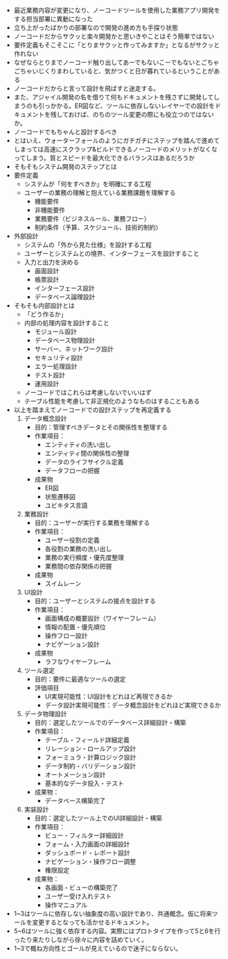 - 最近業務内容が変更になり、ノーコードツールを使用した業務アプリ開発をする担当部署に異動になった
- 立ち上がったばかりの部署なので開発の進め方も手探り状態
- ノーコードだからサクッと楽々開発かと思いきやことはそう簡単ではない
- 要件定義もそこそこに「とりまサクッと作ってみますか」となるがサクッと作れない
- なぜならとりまでノーコード触り出してあーでもないこーでもないとごちゃごちゃいじくりまわしていると、気がつくと日が暮れているということがある
- ノーコードだからと言って設計を飛ばすと迷走する。
- また、アジャイル開発の名を借りて何もドキュメントを残さずに開発してしまうのも引っかかる。ER図など、ツールに依存しないレイヤーでの設計をドキュメントを残しておけば、のちのツール変更の際にも役立つのではないか。
- ノーコードでもちゃんと設計するべき
- とはいえ、ウォーターフォールのようにガチガチにステップを踏んで進めてしまっては高速にスクラップ&ビルドできるノーコードのメリットがなくなってしまう。質とスピードを最大化できるバランスはあるだろうか
- そもそもシステム開発のステップとは
- 要件定義
	- システムが「何をすべきか」を明確にする工程
	- ユーザーの業務の理解と抱えている業務課題を理解する
		- 機能要件
		- 非機能要件
		- 業務要件（ビジネスルール、業務フロー）
		- 制約条件（予算、スケジュール、技術的制約）
- 外部設計
	- システムの「外から見た仕様」を設計する工程
	- ユーザーとシステムとの境界、インターフェースを設計すること
	- 入力と出力を決める
		- 画面設計
		- 帳票設計
		- インターフェース設計
		- データベース論理設計
- そもそも内部設計とは
	- 「どう作るか」
	- 内部の処理内容を設計すること
		- モジュール設計
		- データベース物理設計
		- サーバー、ネットワーク設計
		- セキュリティ設計
		- エラー処理設計
		- テスト設計
		- 運用設計
	- ノーコードではこれらは考慮しないでいいはず
	- テーブル性能を考慮して非正規化のようなものはすることもある
- 以上を踏まえてノーコードでの設計ステップを再定義する
	1. データ概念設計
		- 目的：管理すべきデータとその関係性を整理する
		- 作業項目：
			- エンティティの洗い出し
			- エンティティ間の関係性の整理
			- データのライフサイクル定義
			- データフローの把握
		- 成果物
			- ER図
			- 状態遷移図
			- ユビキタス言語
	2. 業務設計
		- 目的：ユーザーが実行する業務を理解する
		- 作業項目：
			- ユーザー役割の定義
			- 各役割の業務の洗い出し
			- 業務の実行頻度・優先度整理
			- 業務間の依存関係の把握
		- 成果物
			- スイムレーン
	3. UI設計
		- 目的：ユーザーとシステムの接点を設計する
		- 作業項目：
			- 画面構成の概要設計（ワイヤーフレーム）
			- 情報の配置・優先順位
			- 操作フロー設計
			- ナビゲーション設計
		- 成果物
			- ラフなワイヤーフレーム
	4. ツール選定
		- 目的：要件に最適なツールの選定
		- 評価項目
			- UI実現可能性：UI設計をどれほど再現できるか
			- データ設計実現可能性：データ概念設計をどれほど実現できるか
	5. データ物理設計
		- 目的：選定したツールでのデータベース詳細設計・構築
		- 作業項目：
			- テーブル・フィールド詳細定義
			- リレーション・ロールアップ設計
			- フォーミュラ・計算ロジック設計
			- データ制約・バリデーション設計
			- オートメーション設計
			- 基本的なデータ投入・テスト
		- 成果物：
			- データベース構築完了
	6. 実装設計
		- 目的：選定したツール上でのUI詳細設計・構築
		- 作業項目：
			- ビュー・フィルター詳細設計
			- フォーム・入力画面の詳細設計
			- ダッシュボード・レポート設計
			- ナビゲーション・操作フロー調整
			- 権限設定
		- 成果物：
			- 各画面・ビューの構築完了
			- ユーザー受け入れテスト
			- 操作マニュアル
- 1~3はツールに依存しない抽象度の高い設計であり、共通概念。仮に将来ツールを変更するとなっても活かせるドキュメント。
- 5~6はツールに強く依存する内容。実際にはプロトタイプを作って5と6を行ったり来たりしながら徐々に内容を詰めていく。
- 1~3で概ね方向性とゴールが見えているので迷子にならない。